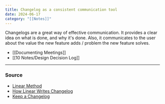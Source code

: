 ```yaml
---
title: Changelog as a consistent communication tool
date: 2024-06-17
category: "[[Notes]]"
---
```

Changelogs are a great way of effective communication. It provides a clear idea on what is done, and why it's done. Also, it communicates to the user about the value the new feature adds / problem the new feature solves. 

- [[Documenting Meetings]]
- [[10 Notes/Design Decision Log]]

--- 
### Source 
- [Linear Method](https://linear.app/method)
- [How Linear Writes Changelog](https://medium.com/linear-app/startups-write-changelogs-c6a1d2ff4820) 
- [Keep a Changelog](https://keepachangelog.com/en/1.0.0/)